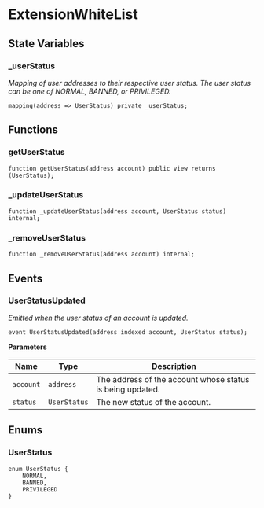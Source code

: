 # ExtensionWhiteList

## State Variables
### _userStatus
*Mapping of user addresses to their respective user status.
The user status can be one of NORMAL, BANNED, or PRIVILEGED.*


```solidity
mapping(address => UserStatus) private _userStatus;
```


## Functions
### getUserStatus


```solidity
function getUserStatus(address account) public view returns (UserStatus);
```

### _updateUserStatus


```solidity
function _updateUserStatus(address account, UserStatus status) internal;
```

### _removeUserStatus


```solidity
function _removeUserStatus(address account) internal;
```

## Events
### UserStatusUpdated
*Emitted when the user status of an account is updated.*


```solidity
event UserStatusUpdated(address indexed account, UserStatus status);
```

**Parameters**

|Name|Type|Description|
|----|----|-----------|
|`account`|`address`|The address of the account whose status is being updated.|
|`status`|`UserStatus`|The new status of the account.|

## Enums
### UserStatus

```solidity
enum UserStatus {
    NORMAL,
    BANNED,
    PRIVILEGED
}
```

